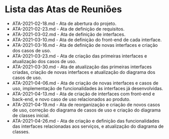 # Lista das Atas de Reuniões

* ATA-2021-02-18.md - Ata de abertura do projeto.
* ATA-2021-02-23.md - Ata de definição de requisitos.
* ATA-2021-03-02.md - Ata de definição de interfaces.
* ATA-2021-03-10.md - Ata de definição do front-end de cada interface.
* ATA-2021-03-16.md - Ata de definição de novas interfaces e criação dos casos de uso.
* ATA-2021-03-23.md - Ata de criação das primeiras interfaces e atualização dos casos de uso.
* ATA-2021-03-30.md - Ata de atualização das primeiras interfaces criadas, criação de novas interfaces e atualização do diagrama dos casos de uso.
* ATA-2021-04-06.md - Ata de criação de novas interfaces e casos de uso, implementação de funcionalidades às interfaces já desenvolvidas.
* ATA-2021-04-13.md - Ata de criação de interfaces com front-end e back-end, e novo caso de uso relacionados ao produto.
* ATA-2021-04-19.md - Ata de reorganização e criação de novos casos de uso, correção do diagrama de casos de uso e criação do diagrama de classes inicial.
* ATA-2021-04-26.md - Ata de criação e definição das funcionalidades das interfaces relacionadas aos serviços, e atualização do diagrama de classes.

